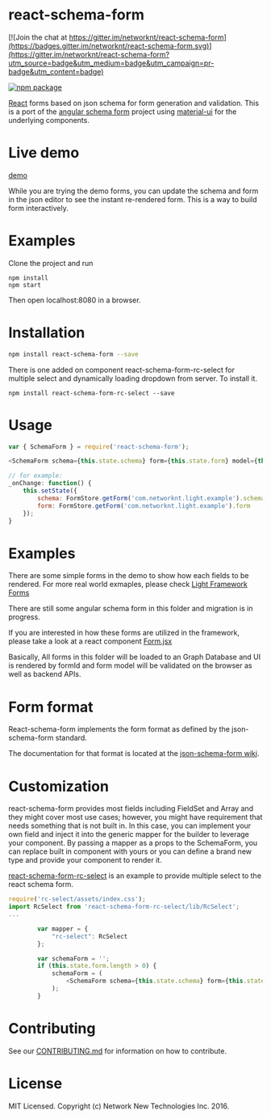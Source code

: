 # react-schema-form

[![Join the chat at https://gitter.im/networknt/react-schema-form](https://badges.gitter.im/networknt/react-schema-form.svg)](https://gitter.im/networknt/react-schema-form?utm_source=badge&utm_medium=badge&utm_campaign=pr-badge&utm_content=badge)

[![npm package](https://img.shields.io/npm/v/react-schema-form.svg?style=flat-square)](https://www.npmjs.org/package/react-schema-form)

[React](http://facebook.github.io/react/) forms based on json schema for form generation and validation. This is a port of the [angular schema form](https://github.com/Textalk/angular-schema-form) project using
[material-ui](http://www.material-ui.com/) for the underlying components.

# Live demo
[demo](http://networknt.github.io/react-schema-form/)

While you are trying the demo forms, you can update the schema and form in the json editor to see the instant re-rendered form. This is a way to build form interactively.

# Examples
Clone the project and run

```
npm install
npm start
```

Then open localhost:8080 in a browser.

# Installation

```sh
npm install react-schema-form --save
```

There is one added on component react-schema-form-rc-select for multiple select and dynamically loading dropdown from server. To install it.
```
npm install react-schema-form-rc-select --save
```

# Usage
```js
var { SchemaForm } = require('react-schema-form');

<SchemaForm schema={this.state.schema} form={this.state.form} model={this.props.model} onModelChange={this.props.onModelChange} />

// for example:
_onChange: function() {
    this.setState({
        schema: FormStore.getForm('com.networknt.light.example').schema,
        form: FormStore.getForm('com.networknt.light.example').form
    });
}
```
# Examples

There are some simple forms in the demo to show how each fields to be rendered.
For more real world exmaples, please check [Light Framework Forms](https://github.com/networknt/light/tree/master/server/src/main/resources/form)

There are still some angular schema form in this folder and migration is in progress.

If you are interested in how these forms are utilized in the framework, please take a look at a react component [Form.jsx](https://github.com/networknt/light/blob/master/edibleforestgarden/src/app/components/Form.jsx)

Basically, All forms in this folder will be loaded to an Graph Database and UI is rendered by formId and form model will be validated on the browser as well as
backend APIs.

# Form format

React-schema-form implements the form format as defined by the json-schema-form standard.

The documentation for that format is located at the [json-schema-form wiki](https://github.com/json-schema-form/json-schema-form/wiki/Documentation).

# Customization
react-schema-form provides most fields including FieldSet and Array and they might cover most use cases; however, you might have requirement that needs something that is not built in. In this case, you
can implement your own field and inject it into the generic mapper for the builder to leverage your component. By passing a mapper as a props to the SchemaForm, you can replace built in component with
yours or you can define a brand new type and provide your component to render it.

[react-schema-form-rc-select](https://github.com/networknt/react-schema-form-rc-select) is an example to provide multiple select to the react schema form.

```js
require('rc-select/assets/index.css');
import RcSelect from 'react-schema-form-rc-select/lib/RcSelect';
...

        var mapper = {
            "rc-select": RcSelect
        };

        var schemaForm = '';
        if (this.state.form.length > 0) {
            schemaForm = (
                <SchemaForm schema={this.state.schema} form={this.state.form} model={this.state.model} onModelChange={this.onModelChange} mapper={mapper} />
            );
        }


```


# Contributing

See our [CONTRIBUTING.md](https://github.com/networknt/react-schema-form/CONTRIBUTING.md) for information on how to contribute.


# License

MIT Licensed. Copyright (c) Network New Technologies Inc. 2016.
